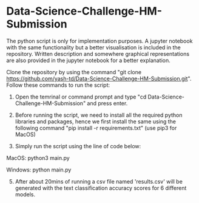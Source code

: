 # Data-Science-Challenge-HM-Submission

The python script is only for implementation purposes. A jupyter notebook with the same functionality but a better visualisation is included in the repository. Written description and somewhere graphical representations are also provided in the jupyter notebook for a better explanation. 

Clone the repository by using the command "git clone https://github.com/yash-td/Data-Science-Challenge-HM-Submission.git".
Follow these commands to run the script: 

1) Open the temrinal or command prompt and type "cd Data-Science-Challenge-HM-Submission" and press enter.

2) Before running the script, we need to install all the required python libraries and packages, hence we first 
install the same using the following command "pip install -r requirements.txt" (use pip3 for MacOS)

3) Simply run the script using the line of code below:

MacOS: python3 main.py

Windows: python main.py

5) After about 20mins of running a csv file named 'results.csv' will be generated with the text classification accuracy scores for 6 different models. 


